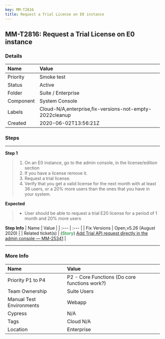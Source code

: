 ```yaml
---
key: MM-T2816
title: Request a Trial License on E0 instance
---
```


## MM-T2816: Request a Trial License on E0 instance

### Details

| Name      | Value                                                   |
| :-------- | :------------------------------------------------------ |
| Priority  | Smoke test                                              |
| Status    | Active                                                  |
| Folder    | Suite / Enterprise                                      |
| Component | System Console                                          |
| Labels    | Cloud-N/A,enterprise,fix-versions-not-empty-2022cleanup |
| Created   | 2020-06-02T13:56:21Z                                    |

### Steps

<hr/>

**Step 1**

> <article><ol><li>On an E0 instance, go to the admin console, in the license/edition section</li><li>If you have a license remove it.</li><li>Request a trial license.</li><li>Verify that you get a valid license for the next month with at least 36 users, or a 20% more users than the ones that you have in your system.</li></ol></article>

**Expected**

> <article><ul><li>User should be able to request a trial E20 license for a period of 1 month and 20% more users</li></ul></article>

**Step Info**
| Name | Value |
| :--- | :--- |
| Fix Versions | Open,v5.26 (August 2020) |
| Related ticket(s) | (<strong><span style="color: rgb(65, 168, 95);">Story</span></strong>)&nbsp;<a href="https://mattermost.atlassian.net/browse/MM-25341">Add Trial API request directly in the admin console — MM-25341</a> |

<hr/>

### More Info

| Name                     | Value                                         |
| :----------------------- | :-------------------------------------------- |
| Priority P1 to P4        | P2 - Core Functions (Do core functions work?) |
| Team Ownership           | Suite Users                                   |
| Manual Test Environments | Webapp                                        |
| Cypress                  | N/A                                           |
| Tags                     | Cloud N/A                                     |
| Location                 | Enterprise                                    |
